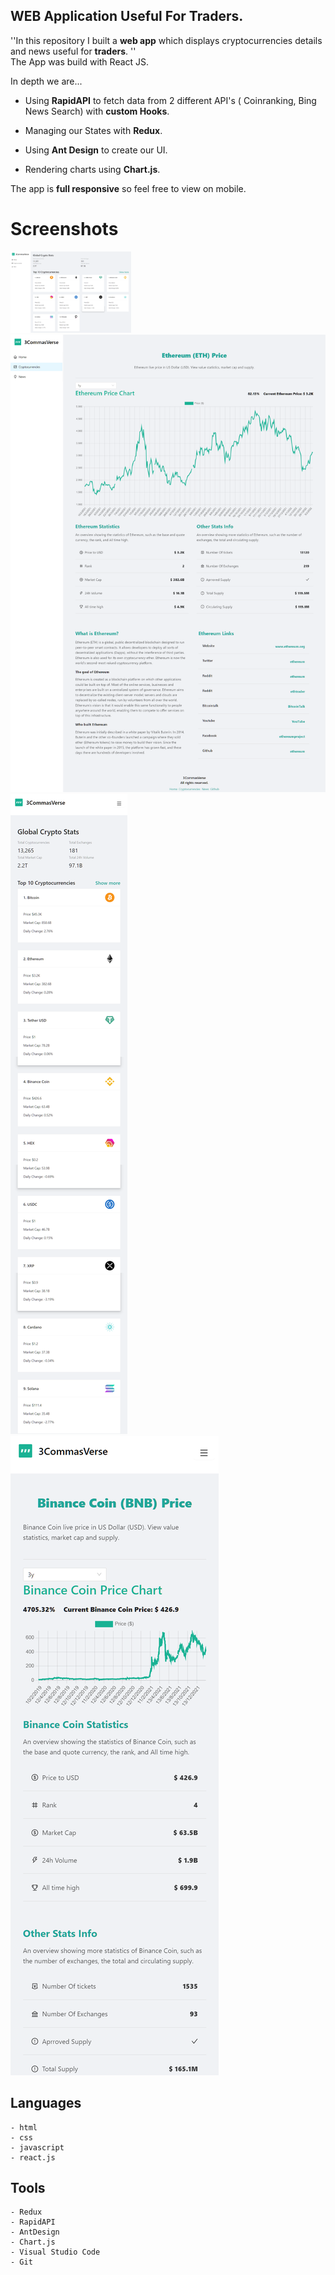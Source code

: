 ## WEB Application Useful For Traders.

''In this repository I built a **web app** which displays cryptocurrencies details and news useful for **traders**. ''<br>
The App was build with React JS.


In depth we are...

- Using **RapidAPI** to fetch data from 2 different API's ( Coinranking, Bing News Search) with **custom Hooks**.

- Managing our States with **Redux**.

- Using **Ant Design** to create our UI.

- Rendering charts using **Chart.js**.

The app is **full responsive** so feel free to view on mobile. 

# Screenshots

<img src="/src/images/Homepage-desktop.png" alt="Alt text" title="Optional title" width="193" height="130">
<img src="/src/images/Chart-desktop.png" alt="Alt text" title="Optional title">
<img src="/src/images/Cryptos-mobile.png" alt="Alt text" title="Optional title">
<img src="/src/images/Chart-mobile.png" alt="Alt text" title="Optional title">



## Languages
```
- html
- css
- javascript
- react.js
```


## Tools
```
- Redux
- RapidAPI
- AntDesign
- Chart.js
- Visual Studio Code
- Git
```
